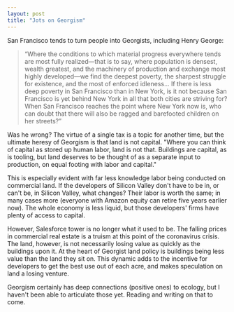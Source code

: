```yaml
---
layout: post
title: "Jots on Georgism"
---
```


San Francisco tends to turn people into Georgists, including Henry George:

>“Where the conditions to which material progress everywhere tends are most fully realized—that is to say, where population is densest, wealth greatest, and the machinery of production and exchange most highly developed—we find the deepest poverty, the sharpest struggle for existence, and the most of enforced idleness… If there is less deep poverty in San Francisco than in New York, is it not because San Francisco is yet behind New York in all that both cities are striving for? When San Francisco reaches the point where New York now is, who can doubt that there will also be ragged and barefooted children on her streets?”

Was he wrong? The virtue of a single tax is a topic for another time, but the ultimate heresy of Georgism is that land is not capital. "Where you can think of capital as stored up human labor, land is not that. Buildings are capital, as is tooling, but land deserves to be thought of as a separate input to production, on equal footing with labor and capital." 

This is especially evident with far less knowledge labor being conducted on commercial land. If the developers of Silicon Valley don't have to be in, or can't be, in Silicon Valley, what changes? Their labor is worth the same; in many cases more (everyone with Amazon equity can retire five years earlier now). The whole economy is less liquid, but those developers' firms have plenty of access to capital. 

However, Salesforce tower is no longer what it used to be. The falling prices in commercial real estate is a truism at this point of the coronavirus crisis. The land, however, is not necessarily losing value as quickly as the buildings upon it. At the heart of Georgist land policy is buildings being less value than the land they sit on. This dynamic adds to the incentive for developers to get the best use out of each acre, and makes speculation on land a losing venture. 

Georgism certainly has deep connections (positive ones) to ecology, but I haven't been able to articulate those yet. Reading and writing on that to come. 

